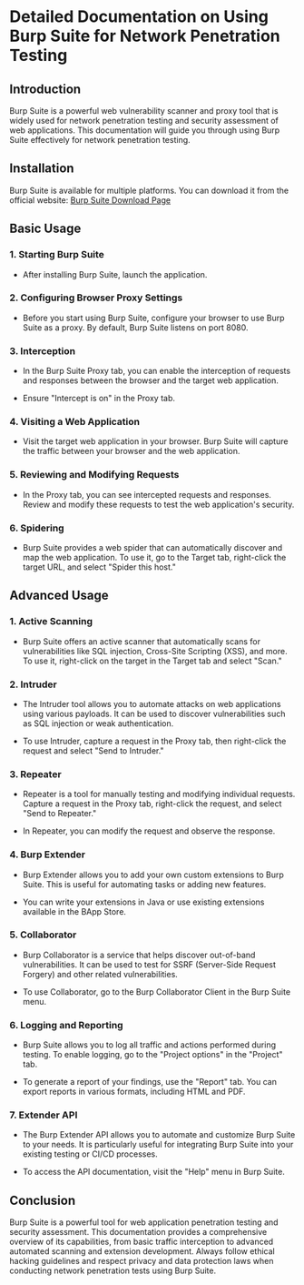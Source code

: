 # Detailed Documentation on Using Burp Suite for Network Penetration Testing

## Introduction

Burp Suite is a powerful web vulnerability scanner and proxy tool that is widely used for network penetration testing and security assessment of web applications. This documentation will guide you through using Burp Suite effectively for network penetration testing.

## Installation

Burp Suite is available for multiple platforms. You can download it from the official website: [Burp Suite Download Page](https://portswigger.net/burp/communitydownload)

## Basic Usage

### 1. Starting Burp Suite

- After installing Burp Suite, launch the application.

### 2. Configuring Browser Proxy Settings

- Before you start using Burp Suite, configure your browser to use Burp Suite as a proxy. By default, Burp Suite listens on port 8080.

### 3. Interception

- In the Burp Suite Proxy tab, you can enable the interception of requests and responses between the browser and the target web application.
  
- Ensure "Intercept is on" in the Proxy tab.

### 4. Visiting a Web Application

- Visit the target web application in your browser. Burp Suite will capture the traffic between your browser and the web application.

### 5. Reviewing and Modifying Requests

- In the Proxy tab, you can see intercepted requests and responses. Review and modify these requests to test the web application's security.

### 6. Spidering

- Burp Suite provides a web spider that can automatically discover and map the web application. To use it, go to the Target tab, right-click the target URL, and select "Spider this host."

## Advanced Usage

### 1. Active Scanning

- Burp Suite offers an active scanner that automatically scans for vulnerabilities like SQL injection, Cross-Site Scripting (XSS), and more. To use it, right-click on the target in the Target tab and select "Scan."

### 2. Intruder

- The Intruder tool allows you to automate attacks on web applications using various payloads. It can be used to discover vulnerabilities such as SQL injection or weak authentication.

- To use Intruder, capture a request in the Proxy tab, then right-click the request and select "Send to Intruder."

### 3. Repeater

- Repeater is a tool for manually testing and modifying individual requests. Capture a request in the Proxy tab, right-click the request, and select "Send to Repeater."

- In Repeater, you can modify the request and observe the response.

### 4. Burp Extender

- Burp Extender allows you to add your own custom extensions to Burp Suite. This is useful for automating tasks or adding new features.

- You can write your extensions in Java or use existing extensions available in the BApp Store.

### 5. Collaborator

- Burp Collaborator is a service that helps discover out-of-band vulnerabilities. It can be used to test for SSRF (Server-Side Request Forgery) and other related vulnerabilities.

- To use Collaborator, go to the Burp Collaborator Client in the Burp Suite menu.

### 6. Logging and Reporting

- Burp Suite allows you to log all traffic and actions performed during testing. To enable logging, go to the "Project options" in the "Project" tab.

- To generate a report of your findings, use the "Report" tab. You can export reports in various formats, including HTML and PDF.

### 7. Extender API

- The Burp Extender API allows you to automate and customize Burp Suite to your needs. It is particularly useful for integrating Burp Suite into your existing testing or CI/CD processes.

- To access the API documentation, visit the "Help" menu in Burp Suite.

## Conclusion

Burp Suite is a powerful tool for web application penetration testing and security assessment. This documentation provides a comprehensive overview of its capabilities, from basic traffic interception to advanced automated scanning and extension development. Always follow ethical hacking guidelines and respect privacy and data protection laws when conducting network penetration tests using Burp Suite.
